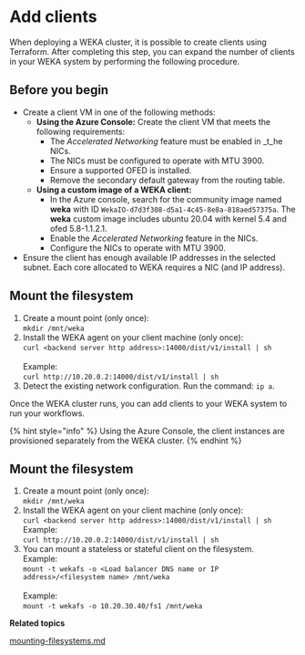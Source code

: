 # Add clients

When deploying a WEKA cluster, it is possible to create clients using Terraform. After completing this step, you can expand the number of clients in your WEKA system by performing the following procedure.

## Before you begin

* Create a client VM in one of the following methods:
  * **Using the Azure Console:**  Create the client VM that meets the following requirements:
    * The _Accelerated Networking_ feature must be enabled in _t_he NICs.
    * The NICs must be configured to operate with MTU 3900.
    * Ensure a supported OFED is installed.
    * Remove the secondary default gateway from the routing table.
  * **Using a custom image of a WEKA client:**&#x20;
    * In the Azure console, search for the community image named **weka** with ID `WekaIO-d7d3f308-d5a1-4c45-8e8a-818aed57375a`. The **weka** custom image includes ubuntu 20.04 with kernel 5.4 and ofed 5.8-1.1.2.1.
    * Enable the _Accelerated Networking_ feature in the NICs.
    * Configure the NICs to operate with MTU 3900.
* Ensure the client has enough available IP addresses in the selected subnet. Each core allocated to WEKA requires a NIC (and IP address).

## Mount the filesystem

1. Create a mount point (only once):\
   `mkdir /mnt/weka`
2. Install the WEKA agent on your client machine (only once):\
   `curl <backend server http address>:14000/dist/v1/install | sh`\
   \
   Example:\
   `curl http://10.20.0.2:14000/dist/v1/install | sh`
3. Detect the existing network configuration. Run the command: `ip a`.

Once the WEKA cluster runs, you can add clients to your WEKA system to run your workflows.

{% hint style="info" %}
Using the Azure Console, the client instances are provisioned separately from the WEKA cluster.
{% endhint %}

## Mount the filesystem

1. Create a mount point (only once):\
   `mkdir /mnt/weka`
2. Install the WEKA agent on your client machine (only once):\
   `curl <backend server http address>:14000/dist/v1/install | sh`\
   Example:\
   `curl http://10.20.0.2:14000/dist/v1/install | sh`
3. You can mount a stateless or stateful client on the filesystem.\
   Example:\
   `mount -t wekafs -o <Load balancer DNS name or IP address>/<filesystem name> /mnt/weka`\
   \
   Example:\
   `mount -t wekafs -o 10.20.30.40/fs1 /mnt/weka`



**Related topics**

[mounting-filesystems.md](../../fs/mounting-filesystems.md "mention")
